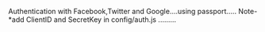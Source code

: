Authentication with Facebook,Twitter and Google....using passport.....
Note-*add ClientID and SecretKey in config/auth.js .........

